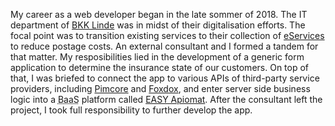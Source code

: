 My career as a web developer began in <time datetime="2018-09">the late sommer of 2018</time>. The IT department of <a href="https://www.bkk-linde.de/" target="_blank">BKK Linde</a> was in midst of their digitalisation efforts. The focal point was to transition existing services to their collection of <a href="https://www.bkk-linde.de/leistungen/serviceapp/" target="_blank">eServices</a> to reduce postage costs. An external consultant and I formed a tandem for that matter. My resposibilities lied in the development of a generic form application to determine the insurance state of our customers. On top of that, I was briefed to connect the app to various APIs of third-party service providers, including <a href="https://pimcore.com/en" target="_blank">Pimcore</a> and <a href="https://www.d-velop.de/software/foxdox" target="_blank">Foxdox</a>, and enter server side business logic into a <abbr title="Backend as a Service">BaaS</abbr> platform called <a href="https://easy-software.com/en/newsroom/apiomat-the-best-of-two-worlds/" target="_blank">EASY Apiomat</a>. After the consultant left the project, I took full responsibility to further develop the app.
